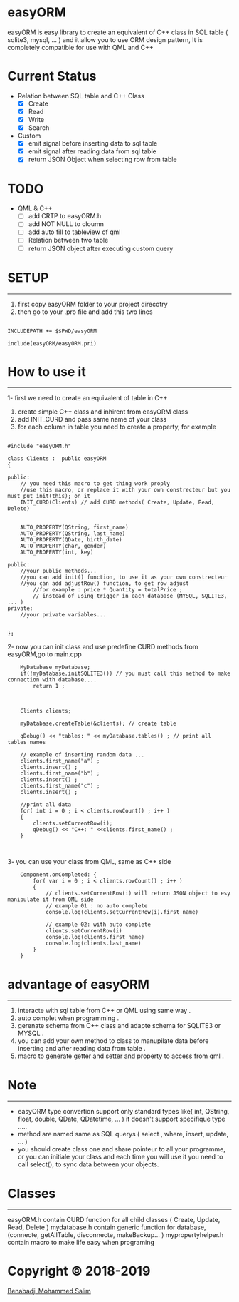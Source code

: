 # easyORM

easyORM is easy library to create an equivalent of C++ class in SQL table ( sqlite3, mysql, ... ) and it allow you to use ORM design pattern, It is completely compatible for use with QML and C++

# Current Status

- Relation between SQL table and C++ Class
    + [X] Create
    + [X] Read 
    + [X] Write
    + [X] Search
- Custom
    + [X] emit signal before inserting data to sql table
    + [X] emit signal after reading data from sql table
    + [X] return JSON Object when selecting row from table
    
# TODO
- QML & C++
    + [ ] add CRTP to easyORM.h
    + [ ] add NOT NULL to cloumn
    + [ ] add auto fill to tableview of qml
    + [ ] Relation between two table
    + [ ] return JSON object after executing custom query
    
# SETUP
-------
1) first copy easyORM folder to your project direcotry
2) then go to your .pro file and add this two lines

```

INCLUDEPATH += $$PWD/easyORM

include(easyORM/easyORM.pri)

```

# How to use it
----------------
1- first we need to create an equivalent  of table in C++
1) create simple C++ class and inhirent from easyORM class
2) add INIT_CURD and pass same name of your class
3) for each column in table you need to create a property, for example

```

#include "easyORM.h"

class Clients :  public easyORM
{

public:
    // you need this macro to get thing work proply
    //use this macro, or replace it with your own constrecteur but you must put init(this); on it
    INIT_CURD(Clients) // add CURD methods( Create, Update, Read, Delete)


    AUTO_PROPERTY(QString, first_name)
    AUTO_PROPERTY(QString, last_name)
    AUTO_PROPERTY(QDate, birth_date)
    AUTO_PROPERTY(char, gender)
    AUTO_PROPERTY(int, key)

public:
    //your public methods...
    //you can add init() function, to use it as your own constrecteur
    //you can add adjustRow() function, to get row adjust
        //for example : price * Quantity = totalPrice ;
        // instead of using trigger in each database (MYSQL, SQLITE3, ... )
private:
    //your private variables...


};

```
2- now you can init class and use predefine CURD methods from easyORM,go to main.cpp

```
    MyDatabase myDatabase;
    if(!myDatabase.initSQLITE3()) // you must call this method to make connection with database....
        return 1 ;
        
    
    
    Clients clients; 
    
    myDatabase.createTable(&clients); // create table 
    
    qDebug() << "tables: " << myDatabase.tables() ; // print all tables names
    
    // example of inserting random data ...
    clients.first_name("a") ; 
    clients.insert() ;
    clients.first_name("b") ; 
    clients.insert() ;
    clients.first_name("c") ; 
    clients.insert() ;
    
    //print all data
    for( int i = 0 ; i < clients.rowCount() ; i++ )
    {
        clients.setCurrentRow(i);
        qDebug() << "C++: " <<clients.first_name() ;
    }



```

3- you can use your class from QML, same as C++ side

```
    Component.onCompleted: {
        for( var i = 0 ; i < clients.rowCount() ; i++ )
        {
            // clients.setCurrentRow(i) will return JSON object to esy manipulate it from QML side
            // example 01 : no auto complete
            console.log(clients.setCurrentRow(i).first_name)
            
            // example 02: with auto complete
            clients.setCurrentRow(i)
            console.log(clients.first_name)
            console.log(clients.last_name)
        }
    }
```
# advantage of easyORM
----------------------
1. interacte with sql table from C++ or QML using same way .
2. auto complet when programming .
3. gerenate schema from C++ class and adapte schema for SQLITE3 or MYSQL .
4. you can add your own method to class to manupilate data before inserting and after reading data from table .
5. macro to generate getter and setter and property to access from qml .


# Note
-------
- easyORM type convertion support only standard types like( int, QString, float, double, QDate, QDatetime, ... ) 
it doesn't support specifique type .....
- method are named same as SQL querys ( select , where, insert, update, ... ) 
- you should create class one and share pointeur to all your programme, or you can initiale your class and each time you will use it you need to call select(), to sync data between your objects.

# Classes
---------
easyORM.h contain CURD function for all child classes ( Create, Update, Read, Delete ) 
mydatabase.h contain generic function for database, (connecte, getAllTable, disconnecte, makeBackup... )
mypropertyhelper.h contain macro to make life easy when programing



# Copyright © 2018-2019

[Benabadji Mohammed Salim](https://github.com/salim97)
